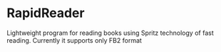 # RapidReader

Lightweight program for reading books using Spritz technology of fast reading.
Currently it supports only FB2 format
